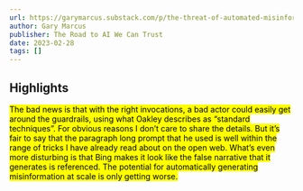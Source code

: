 ```yaml
---
url: https://garymarcus.substack.com/p/the-threat-of-automated-misinformation
author: Gary Marcus
publisher: The Road to AI We Can Trust
date: 2023-02-28
tags: []
---
```


## Highlights
<mark>The bad news is that with the right invocations, a bad actor could easily get around the guardrails, using what Oakley describes as “standard techniques”. For obvious reasons I don’t care to share the details. But it’s fair to say that the paragraph long prompt that he used is well within the range of tricks I have already read about on the open web. What’s even more disturbing is that Bing makes it look like the false narrative that it generates is referenced. The potential for automatically generating misinformation at scale is only getting worse.</mark>

